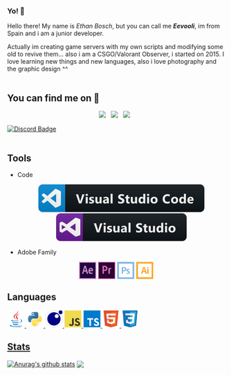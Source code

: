 ### Yo! 👋

Hello there! My name is *Ethan Bosch*, but you can call me ***Eevooli***, im from Spain and i am a junior developer.

Actually im creating game servers with my own scripts and modifying some old to revive them... also i am a CSGO/Valorant Observer, i started on 2015.
I love learning new things and new languages, also i love photography and the graphic design ^^
<br />
<br />

## You can find me on 🔎

<p align='center'>
<a href="https://twitch.tv/Eevooli"><img height="64" src="https://cdn3.iconfinder.com/data/icons/popular-services-brands-vol-2/512/twitch-512.png"></a>&nbsp;&nbsp;   
<a href="https://twitter.com/Eevooli"><img height="64" src="https://cdn4.iconfinder.com/data/icons/social-media-icons-the-circle-set/48/twitter_circle-512.png"></a>&nbsp;&nbsp;
<a href="https://instagram.com/Eevooli"><img height="64" src="https://cdn4.iconfinder.com/data/icons/social-messaging-ui-color-shapes-2-free/128/social-instagram-new-circle-256.png"></a>&nbsp;&nbsp;
</p>

[![Discord Badge](https://dcbadge.vercel.app/api/shield/234342766619000836?theme=blurple)](https://discordapp.com/users/234342766619000836)
<br />
<br />
## Tools

- Code

   <p align="center">
      <img src="https://github.com/MikeCodesDotNET/ColoredBadges/blob/master/svg/dev/tools/visualstudio_code.svg" />
      <img src="https://github.com/MikeCodesDotNET/ColoredBadges/blob/master/svg/dev/tools/visualstudio.svg" />
  
  
 - Adobe Family 
  
 <p align="center">
  <img src="https://github.com/devicons/devicon/blob/master/icons/aftereffects/aftereffects-original.svg" width="40" height="40" align="center"/>
  <img src="https://github.com/devicons/devicon/blob/master/icons/premierepro/premierepro-original.svg" width="40" height="40" align="center"/>
  <img src="https://github.com/devicons/devicon/blob/master/icons/photoshop/photoshop-line.svg" width="40" height="40" align="center"/>
  <img src="https://github.com/devicons/devicon/blob/master/icons/illustrator/illustrator-line.svg" width="40" height="40" align="center"/>
  
  ## Languages

<p align="left">
   <a href="https://www.java.com" target="_blank" rel="noreferrer">
      <img src="https://raw.githubusercontent.com/devicons/devicon/master/icons/java/java-original.svg" alt="java" width="40" height="40"/>
   </a>
   <a href="//https://www.python.org" target="_blank" rel="noreferrer">
      <img src="https://raw.githubusercontent.com/devicons/devicon/master/icons/python/python-original.svg" alt="python" width="40" height="40"/>
   </a>
   <a href="https://www.lua.org" target="_blank" rel="noreferrer">
      <img src="https://raw.githubusercontent.com/devicons/devicon/master/icons/lua/lua-original.svg" alt="lua" width="40" height="40"/>
   </a>
   <a href="https://developer.mozilla.org/es/docs/Web/JavaScript" target="_blank" rel="noreferrer">
      <img src="https://raw.githubusercontent.com/devicons/devicon/master/icons/javascript/javascript-original.svg" alt="javascript" width="40" height="40"/>
   </a>
   <a href="https://www.typescriptlang.org" target="_blank" rel="noreferrer">
      <img src="https://raw.githubusercontent.com/devicons/devicon/master/icons/typescript/typescript-original.svg" alt="javascript" width="40" height="40"/>
   </a>
   <a href="https://developer.mozilla.org/es/docs/Web/HTML" target="_blank" rel="noreferrer">
      <img src="https://raw.githubusercontent.com/devicons/devicon/master/icons/html5/html5-original.svg" alt="html" width="40" height="40"/>
   </a>
   <a href="https://developer.mozilla.org/es/docs/Web/HTML" target="_blank" rel="noreferrer">
      <img src="https://raw.githubusercontent.com/devicons/devicon/master/icons/css3/css3-original.svg" alt="css" width="40" height="40"/>   
     </p> 
  
## Stats


<a href="https://github.com/anuraghazra/github-readme-stats"><img align="center" src="https://github-readme-stats.vercel.app/api?username=eevooli&show_icons=true&include_all_commits=true&theme=react&hide_border=true" alt="Anurag's github stats" /></a> <a href="https://github.com/anuraghazra/github-readme-stats"><img align="center" src="https://github-readme-stats.vercel.app/api/top-langs/?username=eevooli&layout=compact&theme=react&hide_border=true" /></a>
